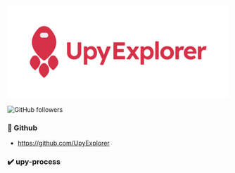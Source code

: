 <a href ="https://www.upyexplorer.com" target="_blank"><img src="docs/upy-explorer.png"></a>

![GitHub followers](https://img.shields.io/github/followers/UpyExplorer?label=UpyExplorer&style=social)
### 🚀 Github

- https://github.com/UpyExplorer

### ✔️ upy-process

